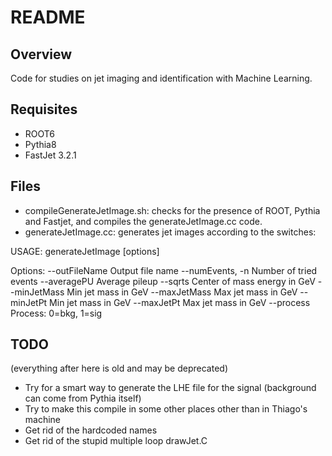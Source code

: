 # README

## Overview

Code for studies on jet imaging and identification with Machine Learning.

## Requisites
   * ROOT6
   * Pythia8
   * FastJet 3.2.1

## Files

   * compileGenerateJetImage.sh: checks for the presence of ROOT, Pythia and Fastjet, and compiles the generateJetImage.cc code.
   * generateJetImage.cc: generates jet images according to the switches:

USAGE: generateJetImage [options]

Options:
 --outFileName   Output file name
 --numEvents, -n Number of tried events
 --averagePU     Average pileup
 --sqrts         Center of mass energy in GeV
 --minJetMass    Min jet mass in GeV
 --maxJetMass    Max jet mass in GeV
 --minJetPt      Min jet mass in GeV
 --maxJetPt      Max jet mass in GeV
 --process       Process: 0=bkg, 1=sig

## TODO

(everything after here is old and may be deprecated)

   * Try for a smart way to generate the LHE file for the signal (background can come from Pythia itself)
   * Try to make this compile in some other places other than in Thiago's machine
   * Get rid of the hardcoded names
   * Get rid of the stupid multiple loop drawJet.C
